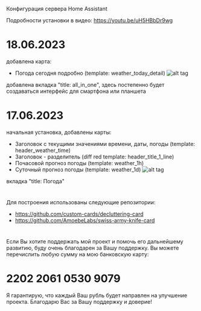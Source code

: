 Конфигурация сервера Home Assistant 

Подробности установки в видео:
https://youtu.be/uH5HBbDr9wg

# 18.06.2023
добавлена карта:
 - Погода сегодня подробно (template: weather_today_detail)
![alt tag](https://github.com/kkggaa45/swiss_kap/blob/main/github_pict/readme_1.png)

добавлена вкладка "title: all_in_one", здесь постепенно будет создаваться интерфейс для смартфона или планшета
#
# 17.06.2023
начальная установка, добавлены карты:
 - Заголовок с текущими значениями времени, даты, погоды (template: header_weather_time)
 - Заголовок - разделитель (diff red template: header_title_1_line)
 - Почасовой прогноз погоды (template: weather_1h)
 - Суточный прогноз погоды (template: weather_1d)
![alt tag](https://github.com/kkggaa45/swiss_kap/blob/main/github_pict/readme.png)

вкладка "title: Погода"
#
Для построения использованы следующие репозитории:
- https://github.com/custom-cards/decluttering-card
- https://github.com/AmoebeLabs/swiss-army-knife-card
#
Если Вы хотите поддержать мой проект и помочь его дальнейшему развитию, буду очень благодарен за Вашу поддержку. 
Вы можете перечислить любую сумму на мою банковскую карту:  
# 2202 2061 0530 9079
Я гарантирую, что каждый Ваш рубль будет направлен на улучшение проекта. Благодарю Вас за Вашу поддержку и доверие!
#
